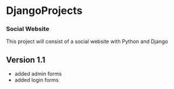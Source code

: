 # DjangoProjects
### Social Website
This project will consist of a social website with Python and Django

## Version 1.1
* added admin forms
* added login forms